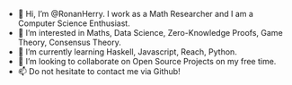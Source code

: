 - 👋 Hi, I’m @RonanHerry. I work as a Math Researcher and I am a Computer Science Enthusiast.
- 👀 I’m interested in Maths, Data Science, Zero-Knowledge Proofs, Game Theory, Consensus Theory.
- 🌱 I’m currently learning Haskell, Javascript, Reach, Python.
- 💞️ I’m looking to collaborate on Open Source Projects on my free time.
- 📫 Do not hesitate to contact me via Github!

<!---
RonanHerry/RonanHerry is a ✨ special ✨ repository because its `README.md` (this file) appears on your GitHub profile.
You can click the Preview link to take a look at your changes.
--->
